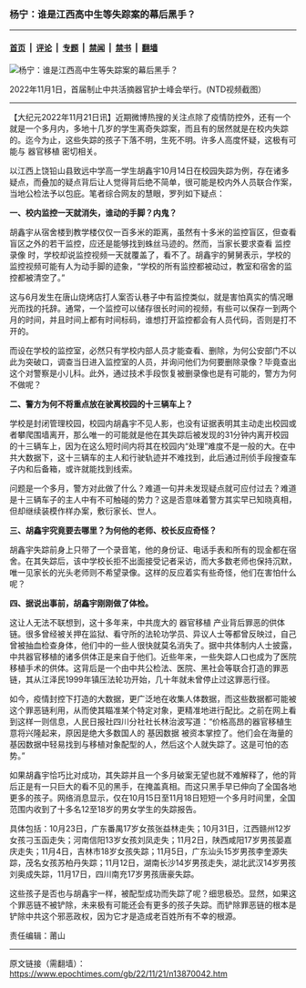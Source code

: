 ### 杨宁：谁是江西高中生等失踪案的幕后黑手？

---

#### [首页](../../../..?n13870042) &nbsp;|&nbsp; [评论](../../../../../epoch-comment?n13870042) &nbsp;|&nbsp; [专题](../../../../../epoch-special?n13870042) &nbsp;|&nbsp; [禁闻](../../../../../epoch-news?n13870042) &nbsp;|&nbsp; [禁书](../../../../../books?n13870042) &nbsp;|&nbsp; [翻墙](https://github.com/gfw-breaker/nogfw/blob/master/README.md?n13870042)


<div><img alt="杨宁：谁是江西高中生等失踪案的幕后黑手？" class="attachment-djy_600_400 size-djy_600_400 wp-post-image" src="https://i.epochtimes.com/assets/uploads/2022/11/id13859027-Screen-Shot-2022-11-03-at-3.50.18-PM-600x330.png"/>
<div class="caption">
 <p>
  2022年11月1日，首届制止中共活摘器官护士峰会举行。(NTD视频截图）
 </p>
</div></div><hr/><div class="post_content" id="artbody" itemprop="articleBody">
 <!-- article content begin -->
 <p>
  【大纪元2022年11月21日讯】近期微博热搜的关注点除了疫情防控外，还有一个就是一个多月内，多地十几岁的学生离奇失踪案，而且有的居然就是在校内失踪的。迄今为止，这些失踪的孩子下落不明，生死不明。许多人高度怀疑，这极有可能与
  <ok href="https://www.epochtimes.com/gb/tag/%E5%99%A8%E5%AE%98%E7%A7%BB%E6%A4%8D.html">
   器官移植
  </ok>
  密切相关。
 </p>
 <p>
  以江西上饶铅山县致远中学高一学生胡鑫宇10月14日在校园失踪为例，存在诸多疑点，而叠加的疑点背后让人觉得背后绝不简单，很可能是校内外人员联合作案，当地公检法予以包庇。笔者综合网友的慧眼，罗列如下疑点：
 </p>
 <p>
  <strong>
   一、校内监控一天就消失，谁动的手脚？内鬼？
  </strong>
 </p>
 <p>
  胡鑫宇从宿舍楼到教学楼仅仅一百多米的距离，虽然有十多米的监控盲区，但查看盲区之外的若干监控，应还是能够找到蛛丝马迹的。然而，当家长要求查看
  <ok href="https://www.epochtimes.com/gb/tag/%E7%9B%91%E6%8E%A7%E5%BD%95%E5%83%8F.html">
   监控录像
  </ok>
  时，学校却说监控视频一天就覆盖了，看不了。胡鑫宇的舅舅表示，学校的监控视频可能有人为动手脚的迹象，“学校的所有监控都被动过，教室和宿舍的监控都被清空了。”
 </p>
 <p>
  这与6月发生在唐山烧烤店打人案否认巷子中有监控类似，就是害怕真实的情况曝光而找的托辞。通常，一个监控可以储存很长时间的视频，有些可以保存一到两个月的时间，并且时间上都有时间标码，谁想打开监控都会有人员代码，否则是打不开的。
 </p>
 <p>
  而设在学校的监控室，必然只有学校内部人员才能查看、删除，为何公安部门不以此为突破口，调查当日进入监控室的人员，并询问他们为何要删除录像？毕竟查出这个对警察是小儿科。此外，通过技术手段恢复被删录像也是有可能的，警方为何不做呢？
 </p>
 <p>
  <strong>
   二、警方为何不将重点放在驶离校园的十三辆车上？
  </strong>
 </p>
 <p>
  学校是封闭管理校园，校园内胡鑫宇不见人影，也没有证据表明其主动走出校园或者攀爬围墙离开，那么唯一的可能就是他在其失踪后被发现的31分钟内离开校园的十三辆车上，因为在这么短时间内将其在校园内“处理”难度不是一般的大。在中共大数据下，这十三辆车的主人和行驶轨迹并不难找到，此后通过刑侦手段搜查车子内和后备箱，或许就能找到线索。
 </p>
 <p>
  问题是一个多月，警方对此做了什么？难道一句并未发现疑点就可应付过去？难道是十三辆车子的主人中有不可触碰的势力？这是否意味着警方其实早已知晓真相，但却继续装模作样办案，敷衍家长、世人。
 </p>
 <p>
  <strong>
   三、胡鑫宇究竟要去哪里？为何他的老师、校长反应奇怪？
  </strong>
 </p>
 <p>
  胡鑫宇失踪前身上只带了一个录音笔，他的身份证、电话手表和所有的现金都在宿舍。在其失踪后，该中学校长拒不出面接受记者采访，而大多数老师也保持沉默，唯一见家长的光头老师则不希望录像。这样的反应着实有些奇怪，他们在害怕什么呢？
 </p>
 <p>
  <strong>
   四、据说出事前，胡鑫宇刚刚做了体检。
  </strong>
 </p>
 <p>
  这让人无法不联想到，这十多年来，中共庞大的
  <ok href="https://www.epochtimes.com/gb/tag/%E5%99%A8%E5%AE%98%E7%A7%BB%E6%A4%8D.html">
   器官移植
  </ok>
  产业背后罪恶的供体链。很多曾经被关押在监狱、看守所的法轮功学员、异议人士等都曾反映过，自己曾被抽血检查身体，他们中的一些人很快就莫名消失了。据中共体制内人士披露，中共器官移植的诸多供体正是来自于他们。近些年来，一些失踪人口也成为了医院移植手术的供体。这背后是一个由中共公检法、医院、黑社会等联合打造的罪恶链，其从江泽民1999年镇压法轮功开始，几十年就未曾停止过这罪恶行径。
 </p>
 <p>
  如今，疫情封控下打造的大数据，更广泛地在收集人体数据，而这些数据都可能被这个罪恶链利用，从而使其瞄准某个特定对象，更精准地进行配比。之前在网上看到这样一则信息，人民日报社四川分社社长林治波写道：“价格高昂的器官移植生意将兴隆起来，原因是绝大多数国人的
  <ok href="https://www.epochtimes.com/gb/tag/%E5%9F%BA%E5%9B%A0%E6%95%B0%E6%8D%AE.html">
   基因数据
  </ok>
  被资本掌控了。他们会在海量的基因数据中轻易找到与移植对象配型的人，然后这个人就失踪了。这是可怕的态势。”
 </p>
 <p>
  如果胡鑫宇恰巧比对成功，其失踪并且一个多月破案无望也就不难解释了，他的背后正是有一只巨大的看不见的黑手，在掩盖真相。而这只黑手早已伸向了全国各地更多的孩子。网络消息显示，仅在10月15日至11月18日短短一个多月时间里，全国范围内收到了十多名12至18岁的男女学生的失踪报告。
 </p>
 <p>
  具体包括：10月23日，广东番禺17岁女孩张益林走失；10月31日，江西赣州12岁女孩刁玉函走失；河南信阳13岁女孩刘凤走失；11月2日，陕西咸阳17岁男孩晏嘉庆走失；11月4日，吉林市18岁女孩失踪；11月5日，广东汕头15岁男孩李奎源失踪，茂名女孩苏柏丹失踪；11月12日，湖南长沙14岁男孩走失，湖北武汉14岁男孩刘奥成失踪，11月17日，四川南充17岁男孩唐豪失踪。
 </p>
 <p>
  这些孩子是否也与胡鑫宇一样，被配型成功而失踪了呢？细思极恐。显然，如果这个罪恶链不被铲除，未来极有可能还会有更多的孩子失踪。而铲除罪恶链的根本是铲除中共这个邪恶政权，因为它才是造成老百姓所有不幸的根源。
 </p>
 <p>
  责任编辑：莆山
 </p>
 <!-- article content end -->
 <div id="below_article_ad">
 </div>
</div>


---

原文链接（需翻墙）：https://www.epochtimes.com/gb/22/11/21/n13870042.htm